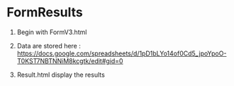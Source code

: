 # FormResults

1) Begin with FormV3.html

2) Data are stored here : https://docs.google.com/spreadsheets/d/1pD1bLYo14of0Cd5_jpoYpoO-T0KST7NBTNNiM8kcgtk/edit#gid=0 

3) Result.html display the results
